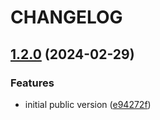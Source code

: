 # CHANGELOG

## [1.2.0](https://github.com/Forsakringskassan/commitlint-config/compare/v1.1.0...v1.2.0) (2024-02-29)


### Features

* initial public version ([e94272f](https://github.com/Forsakringskassan/commitlint-config/commit/e94272f4e21372781cbf6b45b54ea5ac1ab9d463))

